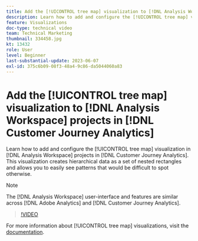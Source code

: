 ```yaml
---
title: Add the [!UICONTROL tree map] visualization to [!DNL Analysis Workspace] projects
description: Learn how to add and configure the [!UICONTROL tree map] visualization in [!DNL Analysis Workspace] projects in [!DNL Customer Journey Analytics].
feature: Visualizations
doc-type: technical video
team: Technical Marketing
thumbnail: 334458.jpg
kt: 13432
role: User
level: Beginner
last-substantial-update: 2023-06-07
exl-id: 375c6b09-08f3-48a4-9c86-da5044060a83
---
```

# Add the [!UICONTROL tree map] visualization to [!DNL Analysis Workspace] projects in [!DNL Customer Journey Analytics]

Learn how to add and configure the [!UICONTROL tree map] visualization in [!DNL Analysis Workspace] projects in [!DNL Customer Journey Analytics]. This visualization creates hierarchical data as a set of nested rectangles and allows you to easily see patterns that would be difficult to spot otherwise.

>[!NOTE]
>
>The [!DNL Analysis Workspace] user-interface and features are similar across [!DNL Adobe Analytics] and [!DNL Customer Journey Analytics].

>[!VIDEO](https://video.tv.adobe.com/v/334458/?quality=12&learn=on)

For more information about [!UICONTROL tree map] visualizations, visit the [documentation](https://experienceleague.adobe.com/docs/analytics-platform/using/cja-workspace/visualizations/treemap.html).
